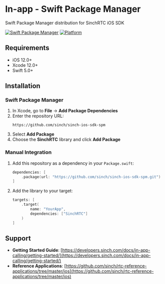 # In-app - Swift Package Manager
Swift Package Manager distribution for SinchRTC iOS SDK

[![Swift Package Manager](https://img.shields.io/badge/SPM-supported-DE5C43.svg?style=flat)](https://swift.org/package-manager/)
[![Platform](https://img.shields.io/badge/platform-iOS%2012%2B-blue.svg?style=flat)](https://developer.apple.com/ios/)

## Requirements

- iOS 12.0+
- Xcode 12.0+
- Swift 5.0+

## Installation

### Swift Package Manager

1. In Xcode, go to **File** → **Add Package Dependencies**
2. Enter the repository URL:
   ```
   https://github.com/sinch/sinch-ios-sdk-spm
   ```
3. Select **Add Package**
4. Choose the **SinchRTC** library and click **Add Package**

### Manual Integration

1. Add this repository as a dependency in your `Package.swift`:
   ```swift
   dependencies: [
       .package(url: "https://github.com/sinch/sinch-ios-sdk-spm.git")
   ]
   ```

2. Add the library to your target:
   ```swift
   targets: [
       .target(
           name: "YourApp",
           dependencies: ["SinchRTC"]
       )
   ]
   ```

## Support

- **Getting Started Guide**: [https://developers.sinch.com/docs/in-app-calling/getting-started/](https://developers.sinch.com/docs/in-app-calling/getting-started/)
- **Reference Applications**: [https://github.com/sinch/rtc-reference-applications/tree/master/ios](https://github.com/sinch/rtc-reference-applications/tree/master/ios)
